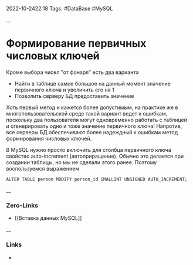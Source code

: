 2022-10-2422:18
Tags: #DataBase #MySQL 

__
# Формирование первичных числовых ключей
Кроме выбора чисел "от фонаря" есть два варианта
- Найти в таблице самое большое на данный момент значение первичного ключа и увеличить его на 1
-  Позволить серверу БД предоставить значение

Хоть первый метод и кажется более допустимым, на практике же в многопользовательской среде такой вариант ведет к ошибкам, поскольку два пользователя могут одновременно работать с таблицей и сгенерировать одно и тоже значение первичного ключа! Напротив, все серверы БД обеспечивают более надеждный к ошибкам метод формирования числовых ключей. 

В MySQL нужно просто включить для столбца первичного ключа свойство auto-increment (автоприращение). Обычно это делается при создании таблицы, но мы не сделали этого ранее. Поэтому воспользуемся выражением
```MySQL
ALTER TABLE person MODIFY person_id SMALLINT UNSIGNED AUTO_INCREMENT;
```

__
### Zero-Links
- [[Вставка данных MySQL]]

__
### Links
- 

